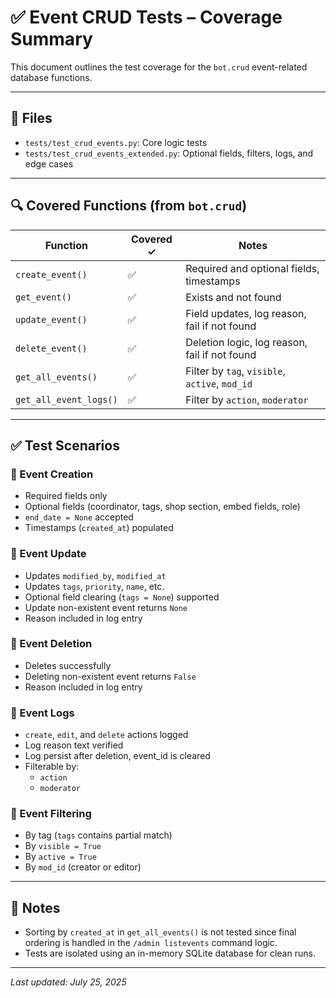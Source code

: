 # ✅ Event CRUD Tests – Coverage Summary

This document outlines the test coverage for the `bot.crud` event-related database functions.

---

## 🧪 Files

- `tests/test_crud_events.py`: Core logic tests
- `tests/test_crud_events_extended.py`: Optional fields, filters, logs, and edge cases

---

## 🔍 Covered Functions (from `bot.crud`)

| Function                  | Covered ✓ | Notes |
|---------------------------|-----------|-------|
| `create_event()`          | ✅        | Required and optional fields, timestamps |
| `get_event()`             | ✅        | Exists and not found |
| `update_event()`          | ✅        | Field updates, log reason, fail if not found |
| `delete_event()`          | ✅        | Deletion logic, log reason, fail if not found |
| `get_all_events()`        | ✅        | Filter by `tag`, `visible`, `active`, `mod_id` |
| `get_all_event_logs()`    | ✅        | Filter by `action`, `moderator` |

---

## ✅ Test Scenarios

### 🔹 Event Creation
- Required fields only
- Optional fields (coordinator, tags, shop section, embed fields, role)
- `end_date = None` accepted
- Timestamps (`created_at`) populated

### 🔹 Event Update
- Updates `modified_by`, `modified_at`
- Updates `tags`, `priority`, `name`, etc.
- Optional field clearing (`tags = None`) supported
- Update non-existent event returns `None`
- Reason included in log entry

### 🔹 Event Deletion
- Deletes successfully
- Deleting non-existent event returns `False`
- Reason included in log entry

### 🔹 Event Logs
- `create`, `edit`, and `delete` actions logged
- Log reason text verified
- Log persist after deletion, event_id is cleared
- Filterable by:
  - `action`
  - `moderator`
  
### 🔹 Event Filtering
- By tag (`tags` contains partial match)
- By `visible = True`
- By `active = True`
- By `mod_id` (creator or editor)

---

## 📌 Notes

- Sorting by `created_at` in `get_all_events()` is not tested since final ordering is handled in the `/admin listevents` command logic.
- Tests are isolated using an in-memory SQLite database for clean runs.

---

_Last updated: July 25, 2025_